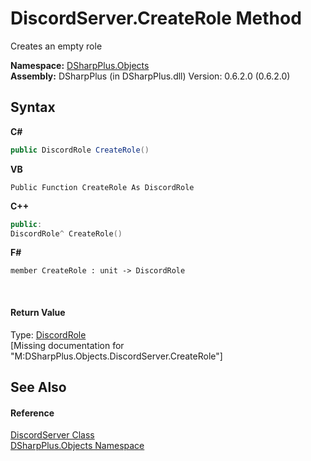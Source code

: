 # DiscordServer.CreateRole Method 
 

Creates an empty role

**Namespace:**&nbsp;<a href="b70db947-75ff-488f-5245-350c6ca1e522">DSharpPlus.Objects</a><br />**Assembly:**&nbsp;DSharpPlus (in DSharpPlus.dll) Version: 0.6.2.0 (0.6.2.0)

## Syntax

**C#**<br />
``` C#
public DiscordRole CreateRole()
```

**VB**<br />
``` VB
Public Function CreateRole As DiscordRole
```

**C++**<br />
``` C++
public:
DiscordRole^ CreateRole()
```

**F#**<br />
``` F#
member CreateRole : unit -> DiscordRole 

```

<br />

#### Return Value
Type: <a href="81d633fd-2630-c555-696f-75579938368e">DiscordRole</a><br />\[Missing <returns> documentation for "M:DSharpPlus.Objects.DiscordServer.CreateRole"\]

## See Also


#### Reference
<a href="0bea1794-96dc-62e4-4798-1bd4e0abad39">DiscordServer Class</a><br /><a href="b70db947-75ff-488f-5245-350c6ca1e522">DSharpPlus.Objects Namespace</a><br />